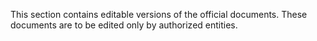 This section contains editable versions of the official documents. These documents are to be edited only by authorized entities.
